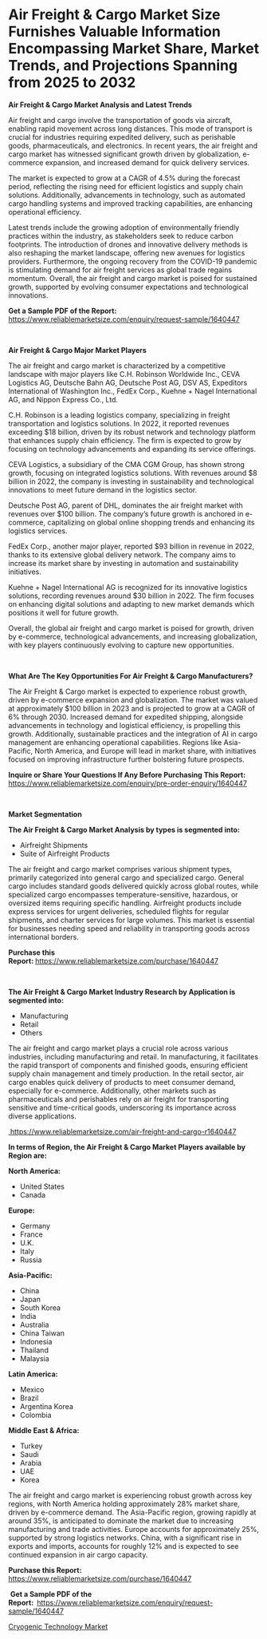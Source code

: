 <p><h1>Air Freight & Cargo Market Size Furnishes Valuable Information Encompassing Market Share, Market Trends, and Projections Spanning from 2025 to 2032</h1></p><p><strong>Air Freight & Cargo Market Analysis and Latest Trends</strong></p>
<p><p>Air freight and cargo involve the transportation of goods via aircraft, enabling rapid movement across long distances. This mode of transport is crucial for industries requiring expedited delivery, such as perishable goods, pharmaceuticals, and electronics. In recent years, the air freight and cargo market has witnessed significant growth driven by globalization, e-commerce expansion, and increased demand for quick delivery services.</p><p>The market is expected to grow at a CAGR of 4.5% during the forecast period, reflecting the rising need for efficient logistics and supply chain solutions. Additionally, advancements in technology, such as automated cargo handling systems and improved tracking capabilities, are enhancing operational efficiency. </p><p>Latest trends include the growing adoption of environmentally friendly practices within the industry, as stakeholders seek to reduce carbon footprints. The introduction of drones and innovative delivery methods is also reshaping the market landscape, offering new avenues for logistics providers. Furthermore, the ongoing recovery from the COVID-19 pandemic is stimulating demand for air freight services as global trade regains momentum. Overall, the air freight and cargo market is poised for sustained growth, supported by evolving consumer expectations and technological innovations.</p></p>
<p><strong>Get a Sample PDF of the Report:&nbsp;</strong> <a href="https://www.reliablemarketsize.com/enquiry/request-sample/1640447?utm_campaign=2731&utm_medium=2&utm_source=Github&utm_content=ia&utm_term=09032025&utm_id=air-freight-cargo">https://www.reliablemarketsize.com/enquiry/request-sample/1640447</a></p>
<p>&nbsp;</p>
<p><strong>Air Freight & Cargo Major Market Players</strong></p>
<p><p>The air freight and cargo market is characterized by a competitive landscape with major players like C.H. Robinson Worldwide Inc., CEVA Logistics AG, Deutsche Bahn AG, Deutsche Post AG, DSV AS, Expeditors International of Washington Inc., FedEx Corp., Kuehne + Nagel International AG, and Nippon Express Co., Ltd. </p><p>C.H. Robinson is a leading logistics company, specializing in freight transportation and logistics solutions. In 2022, it reported revenues exceeding $18 billion, driven by its robust network and technology platform that enhances supply chain efficiency. The firm is expected to grow by focusing on technology advancements and expanding its service offerings.</p><p>CEVA Logistics, a subsidiary of the CMA CGM Group, has shown strong growth, focusing on integrated logistics solutions. With revenues around $8 billion in 2022, the company is investing in sustainability and technological innovations to meet future demand in the logistics sector.</p><p>Deutsche Post AG, parent of DHL, dominates the air freight market with revenues over $100 billion. The company’s future growth is anchored in e-commerce, capitalizing on global online shopping trends and enhancing its logistics services. </p><p>FedEx Corp., another major player, reported $93 billion in revenue in 2022, thanks to its extensive global delivery network. The company aims to increase its market share by investing in automation and sustainability initiatives.</p><p>Kuehne + Nagel International AG is recognized for its innovative logistics solutions, recording revenues around $30 billion in 2022. The firm focuses on enhancing digital solutions and adapting to new market demands which positions it well for future growth.</p><p>Overall, the global air freight and cargo market is poised for growth, driven by e-commerce, technological advancements, and increasing globalization, with key players continuously evolving to capture new opportunities.</p></p>
<p>&nbsp;</p>
<p><strong>What Are The Key Opportunities For Air Freight & Cargo Manufacturers?</strong></p>
<p><p>The Air Freight & Cargo market is expected to experience robust growth, driven by e-commerce expansion and globalization. The market was valued at approximately $100 billion in 2023 and is projected to grow at a CAGR of 6% through 2030. Increased demand for expedited shipping, alongside advancements in technology and logistical efficiency, is propelling this growth. Additionally, sustainable practices and the integration of AI in cargo management are enhancing operational capabilities. Regions like Asia-Pacific, North America, and Europe will lead in market share, with initiatives focused on improving infrastructure further bolstering future prospects.</p></p>
<p><strong>Inquire or Share Your Questions If Any Before Purchasing This Report:</strong> <a href="https://www.reliablemarketsize.com/enquiry/pre-order-enquiry/1640447?utm_campaign=2731&utm_medium=2&utm_source=Github&utm_content=ia&utm_term=09032025&utm_id=air-freight-cargo">https://www.reliablemarketsize.com/enquiry/pre-order-enquiry/1640447</a></p>
<p>&nbsp;</p>
<p><strong>Market Segmentation</strong></p>
<p><strong>The Air Freight & Cargo Market Analysis by types is segmented into:</strong></p>
<p><ul><li>Airfreight Shipments</li><li>Suite of Airfreight Products</li></ul></p>
<p><p>The air freight and cargo market comprises various shipment types, primarily categorized into general cargo and specialized cargo. General cargo includes standard goods delivered quickly across global routes, while specialized cargo encompasses temperature-sensitive, hazardous, or oversized items requiring specific handling. Airfreight products include express services for urgent deliveries, scheduled flights for regular shipments, and charter services for large volumes. This market is essential for businesses needing speed and reliability in transporting goods across international borders.</p></p>
<p><strong>Purchase this Report:&nbsp;</strong><a href="https://www.reliablemarketsize.com/purchase/1640447?utm_campaign=2731&utm_medium=2&utm_source=Github&utm_content=ia&utm_term=09032025&utm_id=air-freight-cargo">https://www.reliablemarketsize.com/purchase/1640447</a></p>
<p>&nbsp;</p>
<p><strong>The Air Freight & Cargo Market Industry Research by Application is segmented into:</strong></p>
<p><ul><li>Manufacturing</li><li>Retail</li><li>Others</li></ul></p>
<p><p>The air freight and cargo market plays a crucial role across various industries, including manufacturing and retail. In manufacturing, it facilitates the rapid transport of components and finished goods, ensuring efficient supply chain management and timely production. In the retail sector, air cargo enables quick delivery of products to meet consumer demand, especially for e-commerce. Additionally, other markets such as pharmaceuticals and perishables rely on air freight for transporting sensitive and time-critical goods, underscoring its importance across diverse applications.</p></p>
<p><a href="https://www.reliablemarketsize.com/air-freight-and-cargo-r1640447?utm_campaign=2731&utm_medium=2&utm_source=Github&utm_content=ia&utm_term=09032025&utm_id=air-freight-cargo">&nbsp;https://www.reliablemarketsize.com/air-freight-and-cargo-r1640447</a></p>
<p><strong>In terms of Region, the Air Freight & Cargo Market Players available by Region are:</strong></p>
<p>
    <p> <strong> North America: </strong>
        <ul>
            <li>United States</li>
            <li>Canada</li>
        </ul>
        </p> 
    <p> <strong> Europe: </strong>
        <ul>
            <li>Germany</li>
            <li>France</li>
            <li>U.K.</li>
            <li>Italy</li>
            <li>Russia</li>
        </ul>
        </p> 
    <p> <strong> Asia-Pacific: </strong>
        <ul>
            <li>China</li>
            <li>Japan</li>
            <li>South Korea</li>
            <li>India</li>
            <li>Australia</li>
            <li>China Taiwan</li>
            <li>Indonesia</li>
            <li>Thailand</li>
            <li>Malaysia</li>
        </ul>
        </p> 
    <p> <strong> Latin America: </strong>
        <ul>
            <li>Mexico</li>
            <li>Brazil</li>
            <li>Argentina Korea</li>
            <li>Colombia</li>
        </ul>
        </p> 
    <p> <strong> Middle East & Africa: </strong>
        <ul>
            <li>Turkey</li>
            <li>Saudi</li>
            <li>Arabia</li>
            <li>UAE</li>
            <li>Korea</li>
        </ul>
    </p>
    </p>
<p><p>The air freight and cargo market is experiencing robust growth across key regions, with North America holding approximately 28% market share, driven by e-commerce demand. The Asia-Pacific region, growing rapidly at around 35%, is anticipated to dominate the market due to increasing manufacturing and trade activities. Europe accounts for approximately 25%, supported by strong logistics networks. China, with a significant rise in exports and imports, accounts for roughly 12% and is expected to see continued expansion in air cargo capacity.</p></p>
<p><strong>Purchase this Report: </strong><a href="https://www.reliablemarketsize.com/purchase/1640447?utm_campaign=2731&utm_medium=2&utm_source=Github&utm_content=ia&utm_term=09032025&utm_id=air-freight-cargo">https://www.reliablemarketsize.com/purchase/1640447</a></p>
<p>&nbsp;<strong>Get a Sample PDF of the Report:&nbsp;&nbsp;</strong><a href="https://www.reliablemarketsize.com/enquiry/request-sample/1640447?utm_campaign=2731&utm_medium=2&utm_source=Github&utm_content=ia&utm_term=09032025&utm_id=air-freight-cargo">https://www.reliablemarketsize.com/enquiry/request-sample/1640447</a></p>
<p><strong></strong></p>
<p><p><a href="https://github.com/alberthagorsuch/Market-Research-Report-List-1/blob/main/cryogenic-technology-market.md?utm_campaign=2731&utm_medium=2&utm_source=Github&utm_content=ia&utm_term=09032025&utm_id=air-freight-cargo">Cryogenic Technology Market</a></p></p>